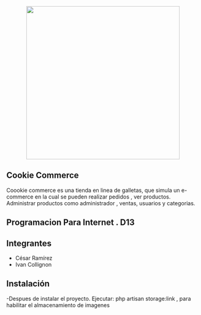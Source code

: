 <p align="center"><img src="https://res.cloudinary.com/dtfbvvkyp/image/upload/v1566331377/laravel-logolockup-cmyk-red.svg" width="400"></p>



## Cookie Commerce

Coookie commerce es una tienda en linea de galletas, que simula un e-commerce en la cual se pueden realizar pedidos , ver productos. Administrar productos como administrador , ventas, usuarios y categorias.

## Programacion Para Internet . D13
## Integrantes
- César Ramírez 
- Ivan Collignon 

## Instalación 
-Despues de instalar el proyecto. Ejecutar: php artisan storage:link , para habilitar el almacenamiento de imagenes



